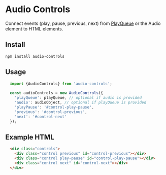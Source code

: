 Audio Controls
==============

Connect events (play, pause, previous, next) from [PlayQueue](https://www.npmjs.com/package/playqueue) or
the Audio element to HTML elements. 


## Install

```
npm install audio-controls
```


## Usage

```js
  import {AudioControls} from 'audio-controls';
    
  const audioControls = new AudioControls({
    'playQueue': playQueue, // optional if audio is provided
    'audio': audioObject, // optional if playQueue is provided
    'playPause': '#control-play-pause',
    'previous': '#control-previous',
    'next': '#control-next'
  });
```
    
## Example HTML

```html
  <div class="controls">
    <div class="control previous" id="control-previous"></div>
    <div class="control play-pause" id="control-play-pause"></div>
    <div class="control next" id="control-next"></div>
  </div>
```
